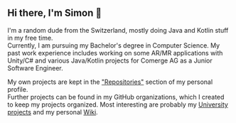 ## Hi there, I'm Simon 👋

I'm a random dude from the Switzerland, mostly doing Java and Kotlin stuff in my free time.  
Currently, I am pursuing my Bachelor's degree in Computer Science. My past work experience includes working on some AR/MR applications with Unity/C# and various Java/Kotlin projects for Comerge AG as a Junior Software Engineer.

My own projects are kept in the ["Repositories"](https://github.com/simonpeier?tab=repositories) section of my personal profile.  
Further projects can be found in my GitHub organizations, which I created to keep my projects organized. Most interesting are probably my [University projects](https://github.com/simonpeier-ost) and my personal [Wiki](https://github.com/simonpeier-wiki).

